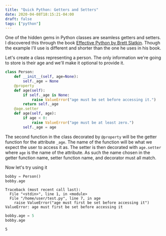 ```yaml
---
title: "Quick Python: Getters and Setters"
date: 2020-04-08T18:15:21-04:00
draft: false
tags: ["python"]
---
```


One of the hidden gems in Python classes are seamless getters and setters. I discovered this through the book [Effective Python by Brett Slatkin](https://effectivepython.com/). Though the example I'll use is different and shorter than the one he uses in his book.

Let's create a class representing a person. The only information we're going to store is their age and we'll make it optional to provide it.

```python
class Person:
    def __init__(self, age=None):
        self._age = None
    @property
    def age(self):
        if self._age is None:
            raise ValueError("age must be set before accessing it.")
        return self._age
   	@age.setter
    def age(self, age):
        if age < 0:
            raise ValueError("age must be at least zero.")
        self._age = age
```

The second function in the class decorated by `@property` will be the getter function for the attribute `_age`. The name of the function will be what we expect the user to access it as. The setter is then decorated with `age.setter` where `age` is the name of the attribute. As such the name chosen in the getter function name, setter function name, and decorator must all match.

Now let's try using it

```python
bobby = Person()
bobby.age
```

```
Traceback (most recent call last):
  File "<stdin>", line 1, in <module>
  File "/home/user/test.py", line 7, in age
    raise ValueError("age must first be set before accessing it")
ValueError: age must first be set before accessing it
```

```python
bobby.age = 5
bobby.age
```

```
5
```

